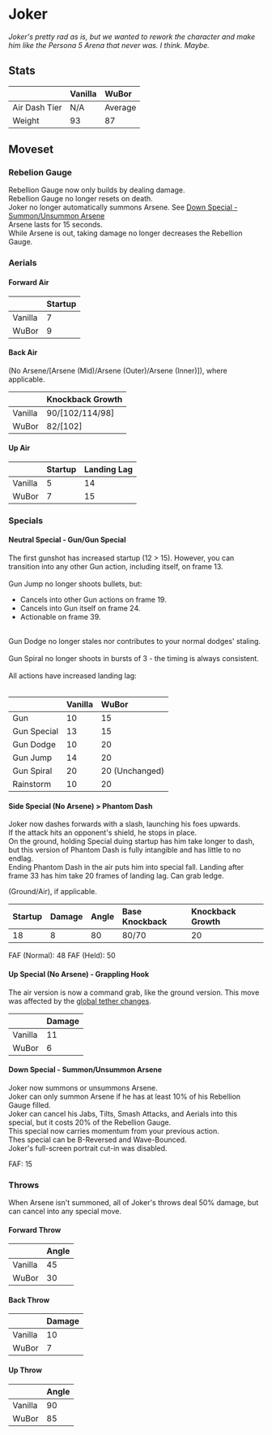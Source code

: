 # Joker
*Joker's pretty rad as is, but we wanted to rework the character and make him like the Persona 5 Arena that never was. I think. Maybe.*

## Stats

<datatable>

|               | Vanilla | WuBor           |
|:------------- |:------- |:--------------- |
| Air Dash Tier | N/A     | Average         |
| Weight        | 93      | <nerf>87</nerf> |

</datatable>

## Moveset

### Rebelion Gauge

<ovhl>

Rebellion Gauge now only builds by dealing damage.<br>
Rebellion Gauge no longer resets on death.<br>
Joker no longer automatically summons Arsene. See [Down Special - Summon/Unsummon Arsene](./jack.md#down-special---summonunsummon-arsene)<br>
<nerf>Arsene lasts for 15 seconds.<br></nerf>
While Arsene is out, taking damage no longer decreases the Rebellion Gauge.

</ovhl>

### Aerials

#### Forward Air

<datatable>

|         | Startup        |
|:------- |:-------------- |
| Vanilla | 7              |
| WuBor   | <nerf>9</nerf> |

</datatable>

#### Back Air

(No Arsene/[Arsene (Mid)/Arsene (Outer)/Arsene (Inner)]), where applicable.

<datatable>

|         | Knockback Growth      |
|:------- |:--------------------- |
| Vanilla | 90/[102/114/98]       |
| WuBor   | <nerf>82/[102]</nerf> |

</datatable>

#### Up Air

<datatable>

|         | Startup        | Landing Lag     |
|:------- |:-------------- |:--------------- |
| Vanilla | 5              | 14              |
| WuBor   | <nerf>7</nerf> | <nerf>15</nerf> |

</datatable>

### Specials

#### Neutral Special - Gun/Gun Special

<ovhl>
The first gunshot has increased startup (12 > 15). However, you can transition into any other Gun action, including itself, on frame 13.<br>
<br>
Gun Jump no longer shoots bullets, but:

* Cancels into other Gun actions on frame 19.
* Cancels into Gun itself on frame 24.
* Actionable on frame 39.

<br>
Gun Dodge no longer stales nor contributes to your normal dodges' staling.<br>
<br>
Gun Spiral no longer shoots in bursts of 3 - the timing is always consistent.<br>
<br>
All actions have increased landing lag:<br>
<br>
</ovhl>

<datatable>

|             | Vanilla | WuBor           |
|:----------- |:------- |:--------------- |
| Gun         | 10      | <nerf>15</nerf> |
| Gun Special | 13      | <nerf>15</nerf> |
| Gun Dodge   | 10      | <nerf>20</nerf> |
| Gun Jump    | 14      | <nerf>20</nerf> |
| Gun Spiral  | 20      | 20 (Unchanged)  |
| Rainstorm   | 10      | <nerf>20</nerf> |

</datatable>

#### Side Special (No Arsene) > Phantom Dash

<ovhl>
Joker now dashes forwards with a slash, launching his foes upwards.<br>
If the attack hits an opponent's shield, he stops in place.<br>
On the ground, holding Special duing startup has him take longer to dash, but this version of Phantom Dash is fully intangible and has little to no endlag.<br>
Ending Phantom Dash in the air puts him into special fall. Landing after frame 33 has him take 20 frames of landing lag.
Can grab ledge.
</ovhl>

(Ground/Air), if applicable.

<datatable>

| Startup | Damage     | Angle | Base Knockback | Knockback Growth |
|:------- |:---------- |:----- |:-------------- |:---------------- |
| 18      | 8          | 80    | 80/70          | 20               |

</datatable>

FAF (Normal): 48
FAF (Held): 50

#### Up Special (No Arsene) - Grappling Hook

<ovhl>

The air version is now a command grab, like the ground version.
This move was affected by the [global tether changes](../../system/engine.md#tethers).

</ovhl>

<datatable>

|         | Damage         |
|:------- |:-------------- |
| Vanilla | 11             |
| WuBor   | <nerf>6</nerf> |

</datatable>

#### Down Special - Summon/Unsummon Arsene

<ovhl>
Joker now summons or unsummons Arsene.<br>
Joker can only summon Arsene if he has at least 10% of his Rebellion Gauge filled.<br>
Joker can cancel his Jabs, Tilts, Smash Attacks, and Aerials into this special, but it costs 20% of the Rebellion Gauge.<br>
This special now carries momentum from your previous action.<br>
Thes special can be B-Reversed and Wave-Bounced.<br>
Joker's full-screen portrait cut-in was disabled.<br>
</ovhl>

FAF: 15

### Throws

<buff>When Arsene isn't summoned, all of Joker's throws deal 50% damage, but can cancel into any special move.</buff>

#### Forward Throw

<datatable>

|         | Angle           |
|:------- |:--------------- |
| Vanilla | 45              |
| WuBor   | <ovhl>30</ovhl> |

</datatable>

#### Back Throw

<datatable>

|         | Damage         |
|:------- |:-------------- |
| Vanilla | 10             |
| WuBor   | <nerf>7</nerf> |

</datatable>

#### Up Throw

<datatable>

|         | Angle           |
|:------- |:--------------- |
| Vanilla | 90              |
| WuBor   | <ovhl>85</ovhl> |

</datatable>
